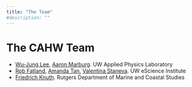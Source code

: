 ```yaml
---
title: "The Team"
#description: ""
---
```


# The CAHW Team

* [Wu-Jung Lee](https://leewujung.github.io/), [Aaron Marburg](http://apl.washington.edu/people/profile.php?last_name=Marburg&first_name=Aaron). UW Applied Physics Laboratory
* [Rob Fatland](http://www.robfatland.net/), [Amanda Tan](http://escience.washington.edu/people/amanda-tan/), [Valentina Staneva](http://escience.washington.edu/people/valentina-staneva/). UW eScience Institute
* [Friedrich Knuth](https://marine.rutgers.edu/main/friedrich-knuth). Rutgers Department of Marine and Coastal Studies
